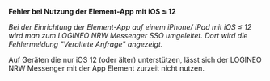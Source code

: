 **Fehler bei Nutzung der Element-App mit iOS ≤ 12**

*Bei der Einrichtung der Element-App auf einem iPhone/ iPad mit iOS ≤ 12 wird man zum LOGINEO NRW Messenger SSO umgeleitet. Dort wird die Fehlermeldung "Veraltete Anfrage" angezeigt.*

Auf Geräten die nur iOS 12 (oder älter) unterstützen, lässt sich der LOGINEO NRW Messenger mit der App Element zurzeit nicht nutzen.
